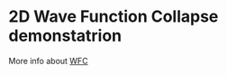 # 2D Wave Function Collapse demonstatrion

More info about [WFC](https://github.com/mxgmn/WaveFunctionCollapse)
